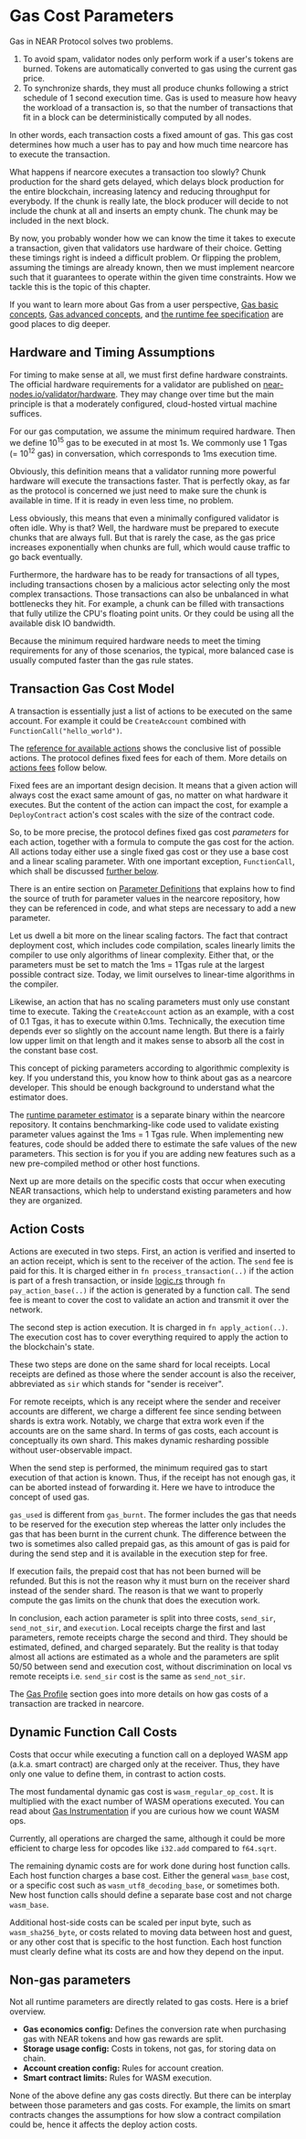 # Gas Cost Parameters

Gas in NEAR Protocol solves two problems.

1. To avoid spam, validator nodes only perform work if a user's tokens are
   burned. Tokens are automatically converted to gas using the current gas
   price.
2. To synchronize shards, they must all produce chunks following a strict
   schedule of 1 second execution time. Gas is used to measure how heavy the
   workload of a transaction is, so that the number of transactions that fit in
   a block can be deterministically computed by all nodes.

In other words, each transaction costs a fixed amount of gas. This gas cost
determines how much a user has to pay and how much time nearcore has to execute
the transaction.

What happens if nearcore executes a transaction too slowly? Chunk production for
the shard gets delayed, which delays block production for the entire blockchain,
increasing latency and reducing throughput for everybody. If the chunk is really
late, the block producer will decide to not include the chunk at all and inserts
an empty chunk. The chunk may be included in the next block.

By now, you probably wonder how we can know the time it takes to execute a
transaction, given that validators use hardware of their choice. Getting these
timings right is indeed a difficult problem. Or flipping the problem, assuming
the timings are already known, then we must implement nearcore such that it
guarantees to operate within the given time constraints. How we tackle this is
the topic of this chapter.

If you want to learn more about Gas from a user perspective, 
[Gas basic concepts](https://docs.near.org/concepts/basics/transactions/gas),
[Gas advanced concepts](https://docs.near.org/concepts/basics/transactions/gas-advanced),
and [the runtime fee specification](https://nomicon.io/RuntimeSpec/Fees/) are
good places to dig deeper.

## Hardware and Timing Assumptions

For timing to make sense at all, we must first define hardware constraints. The
official hardware requirements for a validator are published on
[near-nodes.io/validator/hardware](https://near-nodes.io/validator/hardware). They
may change over time but the main principle is that a moderately configured,
cloud-hosted virtual machine suffices.

For our gas computation, we assume the minimum required hardware. Then we define
10<sup>15</sup> gas to be executed in at most 1s. We commonly use 1 Tgas (=
10<sup>12</sup> gas) in conversation, which corresponds to 1ms execution time.

Obviously, this definition means that a validator running more powerful hardware
will execute the transactions faster. That is perfectly okay, as far as the
protocol is concerned we just need to make sure the chunk is available in time.
If it is ready in even less time, no problem.

Less obviously, this means that even a minimally configured validator is often
idle. Why is that? Well, the hardware must be prepared to execute chunks that
are always full. But that is rarely the case, as the gas price increases
exponentially when chunks are full, which would cause traffic to go back
eventually.

Furthermore, the hardware has to be ready for transactions of all types,
including transactions chosen by a malicious actor selecting only the most
complex transactions. Those transactions can also be unbalanced in what
bottlenecks they hit. For example, a chunk can be filled with transactions that
fully utilize the CPU's floating point units. Or they could be using all the
available disk IO bandwidth.

Because the minimum required hardware needs to meet the timing requirements for
any of those scenarios, the typical, more balanced case is usually computed
faster than the gas rule states.

## Transaction Gas Cost Model

A transaction is essentially just a list of actions to be executed on the same
account. For example it could be `CreateAccount` combined with
`FunctionCall("hello_world")`.

The [reference for available actions](https://nomicon.io/RuntimeSpec/Actions)
shows the conclusive list of possible actions. The protocol defines fixed fees
for each of them. More details on [actions fees](#action-costs) follow below.

Fixed fees are an important design decision. It means that a given action will
always cost the exact same amount of gas, no matter on what hardware it
executes. But the content of the action can impact the cost, for example a
`DeployContract` action's cost scales with the size of the contract code.

So, to be more precise, the protocol defines fixed gas cost *parameters* for
each action, together with a formula to compute the gas cost for the action. All
actions today either use a single fixed gas cost or they use a base cost and a
linear scaling parameter. With one important exception, `FunctionCall`, which
shall be discussed [further below](#fn-call-costs).

There is an entire section on [Parameter Definitions](./parameter_definition.md)
that explains how to find the source of truth for parameter values in the
nearcore repository, how they can be referenced in code, and what steps are
necessary to add a new parameter.

Let us dwell a bit more on the linear scaling factors. The fact that contract
deployment cost, which includes code compilation, scales linearly limits the
compiler to use only algorithms of linear complexity. Either that, or the
parameters must be set to match the 1ms = 1Tgas rule at the largest possible
contract size. Today, we limit ourselves to linear-time algorithms in the
compiler.

Likewise, an action that has no scaling parameters must only use constant time
to execute. Taking the `CreateAccount` action as an example, with a cost of 0.1
Tgas, it has to execute within 0.1ms. Technically, the execution time depends
ever so slightly on the account name length. But there is a fairly low upper
limit on that length and it makes sense to absorb all the cost in the constant
base cost.

This concept of picking parameters according to algorithmic complexity is key.
If you understand this, you know how to think about gas as a nearcore developer.
This should be enough background to understand what the estimator does.

The [runtime parameter estimator](./estimator.md) is a separate binary within
the nearcore repository. It contains benchmarking-like code used to validate
existing parameter values against the 1ms = 1 Tgas rule. When implementing new
features, code should be added there to estimate the safe values of the new
parameters. This section is for you if you are adding new features such as a new
pre-compiled method or other host functions.

Next up are more details on the specific costs that occur when executing NEAR
transactions, which help to understand existing parameters and how they are
organized.

## Action Costs

Actions are executed in two steps. First, an action is verified and inserted to
an action receipt, which is sent to the receiver of the action. The `send` fee
is paid for this. It is charged either in `fn process_transaction(..)` if the
action is part of a fresh transaction, or inside
[logic.rs](https://github.com/near/nearcore/blob/14b8ae2c7465444c9b672a23b044c00be98f6e34/runtime/near-vm-logic/src/logic.rs)
through `fn pay_action_base(..)` if the action is generated by a function call.
The send fee is meant to cover the cost to validate an action and transmit it
over the network.

The second step is action execution. It is charged in `fn apply_action(..)`.
The execution cost has to cover everything required to apply the action to the
blockchain's state.

These two steps are done on the same shard for local receipts. Local receipts
are defined as those where the sender account is also the receiver, abbreviated
as `sir` which stands for "sender is receiver".

For remote receipts, which is any receipt where the sender and receiver accounts
are different, we charge a different fee since sending between shards is extra
work. Notably, we charge that extra work even if the accounts are on the same
shard. In terms of gas costs, each account is conceptually its own shard. This
makes dynamic resharding possible without user-observable impact.

When the send step is performed, the minimum required gas to start execution of
that action is known. Thus, if the receipt has not enough gas, it can be aborted
instead of forwarding it. Here we have to introduce the concept of used gas.

`gas_used` is different from `gas_burnt`. The former includes the gas that needs
to be reserved for the execution step whereas the latter only includes the gas
that has been burnt in the current chunk. The difference between the two is
sometimes also called prepaid gas, as this amount of gas is paid for during the
send step and it is available in the execution step for free.

If execution fails, the prepaid cost that has not been burned will be refunded.
But this is not the reason why it must burn on the receiver shard instead of the
sender shard. The reason is that we want to properly compute the gas limits on
the chunk that does the execution work.

In conclusion, each action parameter is split into three costs, `send_sir`,
`send_not_sir`, and `execution`. Local receipts charge the first and last
parameters, remote receipts charge the second and third. They should be
estimated, defined, and charged separately. But the reality is that today almost
all actions are estimated as a whole and the parameters are split 50/50 between
send and execution cost, without discrimination on local vs remote receipts
i.e. `send_sir` cost is the same as `send_not_sir`.

The [Gas Profile](./gas_profile.md) section goes into more details on how gas
costs of a transaction are tracked in nearcore.

## Dynamic Function Call Costs
<a name="fn-call-costs"></a>

Costs that occur while executing a function call on a deployed WASM app (a.k.a.
smart contract) are charged only at the receiver. Thus, they have only one value
to define them, in contrast to action costs.

The most fundamental dynamic gas cost is `wasm_regular_op_cost`. It is
multiplied with the exact number of WASM operations executed. You can read about
[Gas Instrumentation](https://nomicon.io/RuntimeSpec/Preparation#gas-instrumentation)
if you are curious how we count WASM ops.

Currently, all operations are charged the same, although it could be more
efficient to charge less for opcodes like `i32.add` compared to `f64.sqrt`.

The remaining dynamic costs are for work done during host function calls. Each
host function charges a base cost. Either the general `wasm_base` cost, or a
specific cost such as `wasm_utf8_decoding_base`, or sometimes both. New host
function calls should define a separate base cost and not charge `wasm_base`.

Additional host-side costs can be scaled per input byte, such as
`wasm_sha256_byte`, or costs related to moving data between host and guest, or
any other cost that is specific to the host function. Each host function must
clearly define what its costs are and how they depend on the input.

## Non-gas parameters

Not all runtime parameters are directly related to gas costs. Here is a brief
overview.

- **Gas economics config:** Defines the conversion rate when purchasing gas with
  NEAR tokens and how gas rewards are split.
- **Storage usage config:** Costs in tokens, not gas, for storing data on chain.
- **Account creation config:** Rules for account creation.
- **Smart contract limits:** Rules for WASM execution.

None of the above define any gas costs directly. But there can be interplay
between those parameters and gas costs. For example, the limits on smart
contracts changes the assumptions for how slow a contract compilation could be,
hence it affects the deploy action costs.
